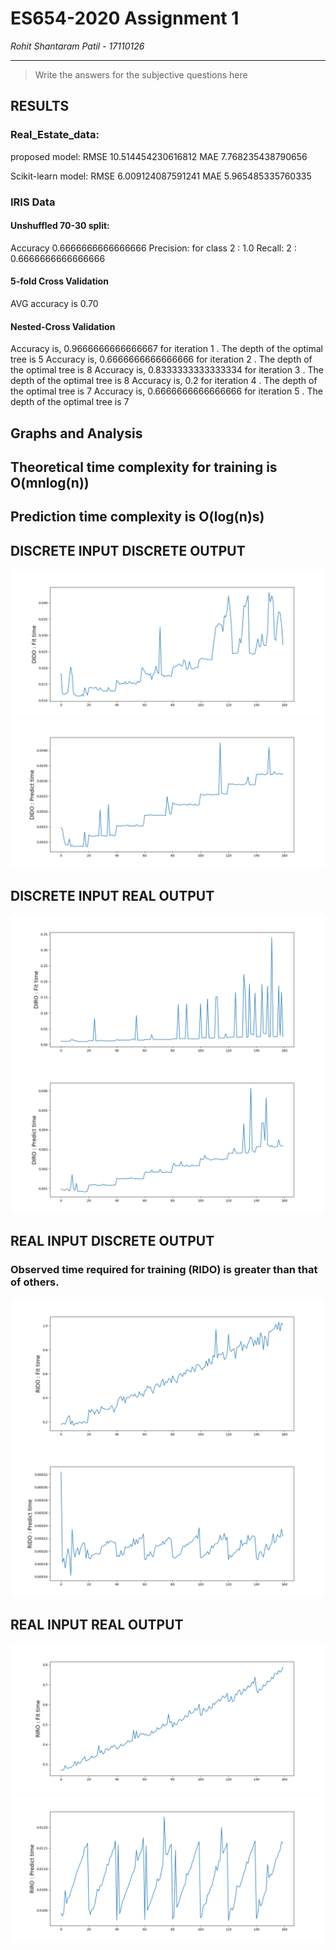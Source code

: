 # ES654-2020 Assignment 1

*Rohit Shantaram Patil* - *17110126*

------

> Write the answers for the subjective questions here
##  RESULTS

### Real_Estate_data:
proposed model:
RMSE 10.514454230616812
MAE 7.768235438790656

Scikit-learn model:
RMSE 6.009124087591241 
MAE 5.965485335760335

### IRIS Data
#### Unshuffled 70-30 split:

Accuracy 0.6666666666666666
Precision: for class  2  :  1.0
Recall:  2  :  0.6666666666666666


#### 5-fold Cross Validation
AVG accuracy is 0.70

#### Nested-Cross Validation

Accuracy is, 0.9666666666666667  for iteration 1 . The depth of the optimal tree is  5
Accuracy is, 0.6666666666666666  for iteration 2 . The depth of the optimal tree is  8
Accuracy is, 0.8333333333333334  for iteration 3 . The depth of the optimal tree is  8
Accuracy is, 0.2  for iteration 4 . The depth of the optimal tree is  7
Accuracy is, 0.6666666666666666  for iteration 5 . The depth of the optimal tree is  7 

## Graphs and Analysis



## Theoretical time complexity for training is O(mnlog(n))
## Prediction time complexity is O(log(n)s)


## DISCRETE INPUT DISCRETE OUTPUT
![](DIDO_FIT.png)
![](DIDO_Predict.png)
## DISCRETE INPUT REAL OUTPUT
![](DIRO_FIT.png)
![](DIRO_Predict.png)
## REAL INPUT DISCRETE OUTPUT
### Observed time required for training (RIDO) is greater than that of others.
![](RIDO_FIT.png)
![](RIDO_Predict.png)

## REAL INPUT REAL OUTPUT
![](RIRO_FIT.png)
![](RIRO_Predict.png)

